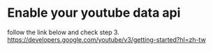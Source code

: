 # Enable your youtube data api
follow the link below and check step 3.
https://developers.google.com/youtube/v3/getting-started?hl=zh-tw

